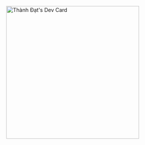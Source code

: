 <a href="https://app.daily.dev/ntd221103"><img src="https://api.daily.dev/devcards/v2/XIWI7Qta640fVNC8kT702.png?type=default&r=79k" width="356" alt="Thành Đạt's Dev Card"/></a>

